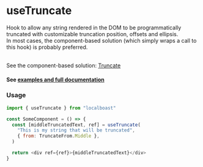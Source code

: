<h1>useTruncate</h1>
Hook to allow any string rendered in the DOM to be programmatically truncated  with customizable truncation position, offsets and ellipsis.<br>
In most cases, the component-based solution (which simply wraps a call to this hook) is probably preferred.
<br><br>

See the component-based solution: [Truncate](https://github.com/conorkelleher/localboast/tree/main/src/components/Truncate)<br><h4>See [examples and full documentation](https://localboast.com/docs?path=/docs/hooks-usetruncate)</h4>

<h3>Usage</h3>

```javascript
import { useTruncate } from "localboast"

const SomeComponent = () => {
  const [middleTruncatedText, ref] = useTruncate(
    "This is my string that will be truncated",
    { from: TruncateFrom.Middle },
  )

  return <div ref={ref}>{middleTruncatedText}</div>
}
```
